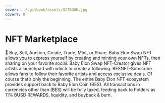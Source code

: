 ```yaml
---
cover: ../.gitbook/assets/GITBOOK.jpg
coverY: 0
---
```


# NFT Marketplace

:tada: Buy, Sell, Auction, Create, Trade, Mint, or Share. Baby Elon Swap NFT allows you to express yourself by creating and minting your own NFTs, then sharing on your favorite social. Baby Elon Swap NFT-Creator gives NFT artists a launchpad with which to create a following. BESNFT-Subscribe allows fans to follow their favorite artists and access exclusive deals. Of course that’s only the beginning. The entire Baby Elon NFT ecosystem provides support back to Baby Elon Coin (BES). All transactions in currencies other than (BES) will be fully taxed, feeding back to holders as 11% BUSD REWARDS, liquidity, and buyback & burn.
